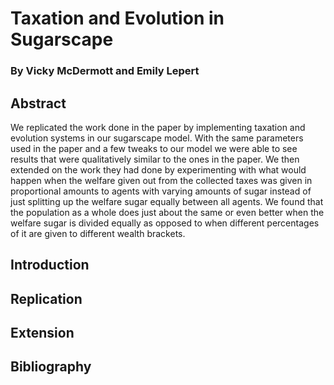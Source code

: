 # Taxation and Evolution in Sugarscape
### By Vicky McDermott and Emily Lepert

## Abstract
We replicated the work done in the paper by implementing taxation and evolution
systems in our sugarscape model. With the same parameters used in the paper and
a few tweaks to our model we were able to see results that were qualitatively
similar to the ones in the paper. We then extended on the work they had done
by experimenting with what would happen when the welfare given out from the
collected taxes was given in proportional amounts to agents with varying amounts
of sugar instead of just splitting up the welfare sugar equally between all
agents. We found that the population as a whole does just about the same or even
better when the welfare sugar is divided equally as opposed to when different
percentages of it are given to different wealth brackets.

## Introduction

## Replication

## Extension

## Bibliography
